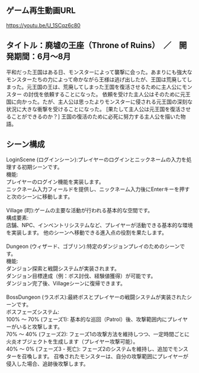 ゲーム再生動画URL
--
https://youtu.be/U_1SCqz6c80

タイトル：廃墟の王座（Throne of Ruins）　／　開発期間：6月～8月
--
平和だった王国はある日、モンスターによって襲撃に会った。あまりにも強大なモンスターたちの力によって命かながら王様は逃げ出したが、王国は荒廃してしまった。元王国の王は、荒廃してしまった王国を復活させるために主人公にモンスター の討伐を依頼することになった。
依頼を受けた主人公はそのために元王国に向かった。たが、主人公は思ったよりモンスターに侵される元王国の深刻な状況に大きな衝撃を受けることになった。 [果たして主人公は元王国を復活させることができるのか？] 王国の復活のために必死に努力する主人公を描いた物語。


シーン構成
--
LoginScene (ログインシーン):プレイヤーのログインとニックネームの入力を処理する初期シーンです。<br/>
機能:<br/>
プレイヤーのログイン機能を実装します。<br/>
ニックネーム入力フィールドを提供し、ニックネーム入力後にEnterキーを押すと次のシーンに移動します。<br/><br/>
Village (町):ゲームの主要な活動が行われる基本的な空間です。<br/>
構成要素:<br/>
店舗、NPC、インベントリシステムなど、プレイヤーが活動できる基本的な環境を実装します。
他のシーンへ移動できる進入点の役割を果たします。<br/><br/>
Dungeon (ウィザード、ゴブリン):特定のダンジョンプレイのためのシーンです。<br/>
機能:<br/>
ダンジョン探索と戦闘システムが実装されます。<br/>
ダンジョン目標達成（例：ボス討伐、経験値獲得）が可能です。<br/>
ダンジョン完了後、Villageシーンに復帰できます。<br/><br/>
BossDungeon (ラスボス):最終ボスとプレイヤーの戦闘システムが実装されたシーンです。<br/>
ボスフェーズシステム:<br/>
100% ～ 70% (フェーズ1):
基本的な巡回（Patrol）後、攻撃範囲内にプレイヤーがいると攻撃します。<br/>
70% ～ 40% (フェーズ2):
フェーズ1の攻撃方法を維持しつつ、一定時間ごとに火炎オブジェクトを生成します（プレイヤー攻撃可能）。<br/>
40% ～ 0% (フェーズ3 - 死亡):
フェーズ2のシステムを維持し、追加でモンスターを召喚します。
召喚されたモンスターは、自分の攻撃範囲にプレイヤーが侵入した場合、追跡後攻撃します。

